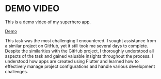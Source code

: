 # DEMO VIDEO
This is a demo video of my superhero app.

[Demo](hero_dex_video.mp4)

This task was the most challenging I encountered. I sought assistance from a similar project on GitHub, yet it still took me several days to complete. Despite the similarities with the GitHub project, I thoroughly understood all aspects of the task and gained valuable insights throughout the process. I understood how apps are created using Flutter and learned how to effectively manage project configurations and handle various development challenges.
